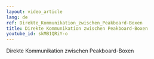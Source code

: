 ```yaml
---
layout: video_article
lang: de
ref: Direkte_Kommunikation_zwischen_Peakboard-Boxen
title: Direkte Kommunikation zwischen Peakboard-Boxen
youtube_id: skMB1QRiY-o
---
```


Direkte Kommunikation zwischen Peakboard-Boxen
